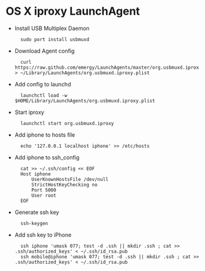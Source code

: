 OS X iproxy LaunchAgent
=======================

- Install USB Multiplex Daemon

        sudo port install usbmuxd

- Download Agent config

        curl https://raw.github.com/emergy/LaunchAgents/master/org.usbmuxd.iproxy.plist > ~/Library/LaunchAgents/org.usbmuxd.iproxy.plist

- Add config to launchd

        launchctl load -w $HOME/Library/LaunchAgents/org.usbmuxd.iproxy.plist

- Start iproxy

        launchctl start org.usbmuxd.iproxy

- Add iphone to hosts file

        echo '127.0.0.1	localhost iphone' >> /etc/hosts

- Add iphone to ssh_config

        cat >> ~/.ssh/config << EOF
        Host iphone
            UserKnownHostsFile /dev/null
            StrictHostKeyChecking no
            Port 5000
            User root
        EOF

- Generate ssh key

        ssh-keygen

- Add ssh key to iPhone

        ssh iphone 'umask 077; test -d .ssh || mkdir .ssh ; cat >> .ssh/authorized_keys' < ~/.ssh/id_rsa.pub
        ssh mobile@iphone 'umask 077; test -d .ssh || mkdir .ssh ; cat >> .ssh/authorized_keys' < ~/.ssh/id_rsa.pub
